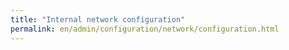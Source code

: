 ```yaml
---
title: "Internal network configuration"
permalink: en/admin/configuration/network/configuration.html
---
```

